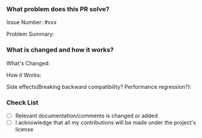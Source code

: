 <!-- Thank you for contributing to curve! -->

### What problem does this PR solve?

Issue Number: #xxx <!-- replace xxx with issue number -->

Problem Summary:

### What is changed and how it works?

What's Changed:

How it Works:

Side effects(Breaking backward compatibility? Performance regression?):

### Check List

- [ ] Relevant documentation/comments is changed or added
- [ ] I acknowledge that all my contributions will be made under the project's license
